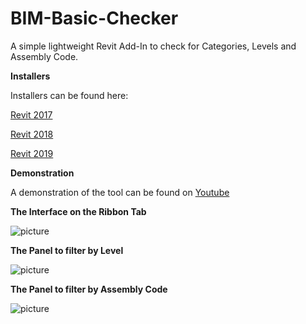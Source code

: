 # BIM-Basic-Checker
A simple lightweight Revit Add-In to check for Categories, Levels and Assembly Code.




**Installers**

Installers can be found here:

[Revit 2017](https://github.com/C-Claus/BasicBIMChecker/blob/master/Basic_BIM_Checker_installer_REVIT2017.exe)

[Revit 2018](https://github.com/C-Claus/BasicBIMChecker/blob/master/Basic_BIM_Checker_installer_REVIT2018.exe)

[Revit 2019](https://github.com/C-Claus/BasicBIMChecker/blob/master/Basic_BIM_Checker_installer_REVIT2019.exe)

**Demonstration**

A demonstration of the tool can be found on [Youtube](https://www.youtube.com/watch?v=A7MJwWqMtdE)




**The Interface on the Ribbon Tab**

![picture](https://s33.postimg.cc/rjxkdfc5b/Basic_BIM_Checker.png)




**The Panel to filter by Level**

![picture](https://s33.postimg.cc/u19bkr8xb/levels.png)




**The Panel to filter by Assembly Code**

![picture](https://s33.postimg.cc/u19bkr8xb/levels.png)




